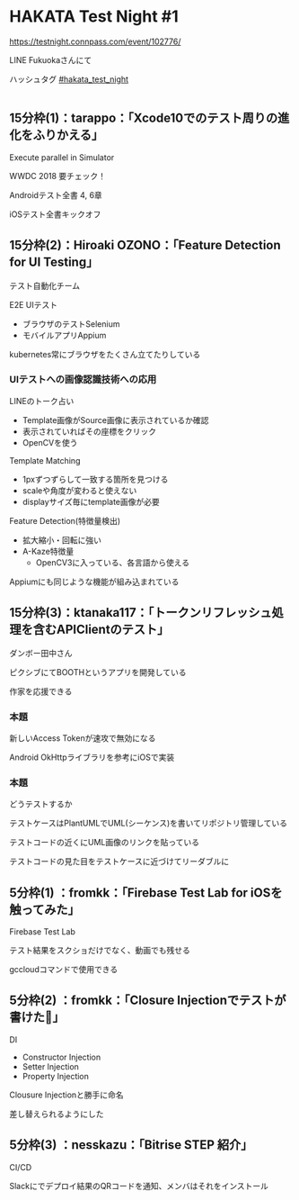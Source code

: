
# HAKATA Test Night #1

https://testnight.connpass.com/event/102776/

LINE Fukuokaさんにて

ハッシュタグ [#hakata_test_night](https://twitter.com/search?q=%23hakata_test_night)

![]()

## 15分枠(1)：tarappo：「Xcode10でのテスト周りの進化をふりかえる」

Execute parallel in Simulator

WWDC 2018 要チェック！

Androidテスト全書 4, 6章

iOSテスト全書キックオフ

## 15分枠(2)：Hiroaki OZONO：「Feature Detection for UI Testing」

テスト自動化チーム

E2E UIテスト

- ブラウザのテストSelenium
- モバイルアプリAppium

kubernetes常にブラウザをたくさん立てたりしている

### UIテストへの画像認識技術への応用

LINEのトーク占い

- Template画像がSource画像に表示されているか確認
- 表示されていればその座標をクリック
- OpenCVを使う

Template Matching

- 1pxずつずらして一致する箇所を見つける
- scaleや角度が変わると使えない
- displayサイズ毎にtemplate画像が必要

Feature Detection(特徴量検出)

- 拡大縮小・回転に強い
- A-Kaze特徴量
  - OpenCV3に入っている、各言語から使える

Appiumにも同じような機能が組み込まれている

## 15分枠(3)：ktanaka117：「トークンリフレッシュ処理を含むAPIClientのテスト」

ダンボー田中さん

ピクシブにてBOOTHというアプリを開発している

作家を応援できる

### 本題

新しいAccess Tokenが速攻で無効になる

Android OkHttpライブラリを参考にiOSで実装

### 本題

どうテストするか

テストケースはPlantUMLでUML(シーケンス)を書いてリポジトリ管理している

テストコードの近くにUML画像のリンクを貼っている

テストコードの見た目をテストケースに近づけてリーダブルに


## 5分枠(1) ：fromkk：「Firebase Test Lab for iOSを触ってみた」

Firebase Test Lab

テスト結果をスクショだけでなく、動画でも残せる

gccloudコマンドで使用できる

## 5分枠(2) ：fromkk：「Closure Injectionでテストが書けた:tada:」

DI

- Constructor Injection
- Setter Injection
- Property Injection

Clousure Injectionと勝手に命名

差し替えられるようにした

## 5分枠(3) ：nesskazu：「Bitrise STEP 紹介」

CI/CD

Slackにでデプロイ結果のQRコードを通知、メンバはそれをインストール







